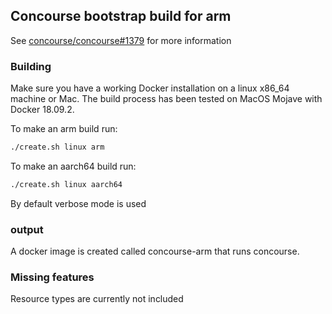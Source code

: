 ## Concourse bootstrap build for arm

See [concourse/concourse#1379](https://github.com/concourse/concourse/issues/1379) for more information

### Building

Make sure you have a working Docker installation on a linux x86\_64
machine or Mac. The build process has been tested on MacOS Mojave with Docker 18.09.2.

To make an arm build run:

```sh
./create.sh linux arm
```

To make an aarch64 build run:

```sh
./create.sh linux aarch64
```

By default verbose mode is used

### output

A docker image is created called concourse-arm that runs concourse.

### Missing features

Resource types are currently not included
